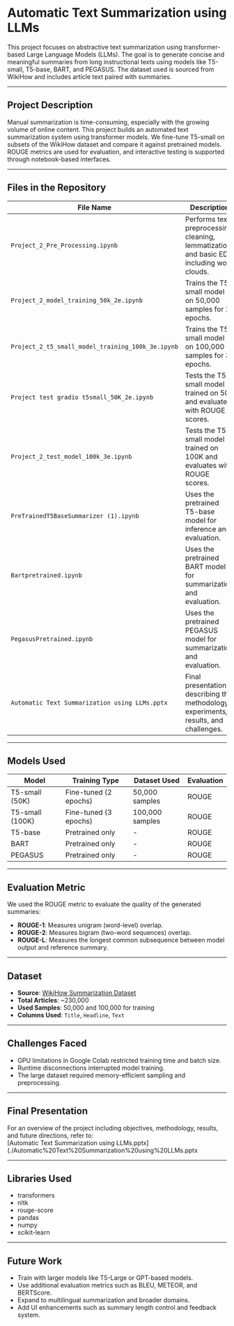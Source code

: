 # Automatic Text Summarization using LLMs

This project focuses on abstractive text summarization using transformer-based Large Language Models (LLMs). The goal is to generate concise and meaningful summaries from long instructional texts using models like T5-small, T5-base, BART, and PEGASUS. The dataset used is sourced from WikiHow and includes article text paired with summaries.

---

## Project Description

Manual summarization is time-consuming, especially with the growing volume of online content. This project builds an automated text summarization system using transformer models. We fine-tune T5-small on subsets of the WikiHow dataset and compare it against pretrained models. ROUGE metrics are used for evaluation, and interactive testing is supported through notebook-based interfaces.

---

## Files in the Repository

| File Name                                      | Description |
|------------------------------------------------|-------------|
| `Project_2_Pre_Processing.ipynb`              | Performs text preprocessing: cleaning, lemmatization, and basic EDA including word clouds. |
| `Project_2_model_training_50k_2e.ipynb`       | Trains the T5-small model on 50,000 samples for 2 epochs. |
| `Project_2_t5_small_model_training_100k_3e.ipynb` | Trains the T5-small model on 100,000 samples for 3 epochs. |
| `Project test gradio t5small_50K_2e.ipynb`    | Tests the T5-small model trained on 50K and evaluates with ROUGE scores. |
| `Project_2_test_model_100k_3e.ipynb`          | Tests the T5-small model trained on 100K and evaluates with ROUGE scores. |
| `PreTrainedT5BaseSummarizer (1).ipynb`        | Uses the pretrained T5-base model for inference and evaluation. |
| `Bartpretrained.ipynb`                        | Uses the pretrained BART model for summarization and evaluation. |
| `PegasusPretrained.ipynb`                     | Uses the pretrained PEGASUS model for summarization and evaluation. |
| `Automatic Text Summarization using LLMs.pptx`| Final presentation describing the methodology, experiments, results, and challenges. |

---

## Models Used

| Model             | Training Type        | Dataset Used     | Evaluation |
|-------------------|----------------------|------------------|------------|
| T5-small (50K)    | Fine-tuned (2 epochs)| 50,000 samples   | ROUGE      |
| T5-small (100K)   | Fine-tuned (3 epochs)| 100,000 samples  | ROUGE      |
| T5-base           | Pretrained only      | -                | ROUGE      |
| BART              | Pretrained only      | -                | ROUGE      |
| PEGASUS           | Pretrained only      | -                | ROUGE      |

---

## Evaluation Metric

We used the ROUGE metric to evaluate the quality of the generated summaries:

- **ROUGE-1**: Measures unigram (word-level) overlap.
- **ROUGE-2**: Measures bigram (two-word sequences) overlap.
- **ROUGE-L**: Measures the longest common subsequence between model output and reference summary.

---

## Dataset

- **Source**: [WikiHow Summarization Dataset](https://www.kaggle.com/datasets/varunucl/wikihow-summarization)
- **Total Articles**: ~230,000
- **Used Samples**: 50,000 and 100,000 for training
- **Columns Used**: `Title`, `Headline`, `Text`

---

## Challenges Faced

- GPU limitations in Google Colab restricted training time and batch size.
- Runtime disconnections interrupted model training.
- The large dataset required memory-efficient sampling and preprocessing.

---

## Final Presentation

For an overview of the project including objectives, methodology, results, and future directions, refer to:  
[Automatic Text Summarization using LLMs.pptx](./Automatic%20Text%20Summarization%20using%20LLMs.pptx

---

## Libraries Used

- transformers
- nltk
- rouge-score
- pandas
- numpy
- scikit-learn

---

## Future Work

- Train with larger models like T5-Large or GPT-based models.
- Use additional evaluation metrics such as BLEU, METEOR, and BERTScore.
- Expand to multilingual summarization and broader domains.
- Add UI enhancements such as summary length control and feedback system.
